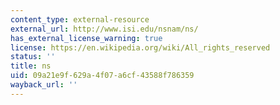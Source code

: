 ```yaml
---
content_type: external-resource
external_url: http://www.isi.edu/nsnam/ns/
has_external_license_warning: true
license: https://en.wikipedia.org/wiki/All_rights_reserved
status: ''
title: ns
uid: 09a21e9f-629a-4f07-a6cf-43588f786359
wayback_url: ''
---
```

